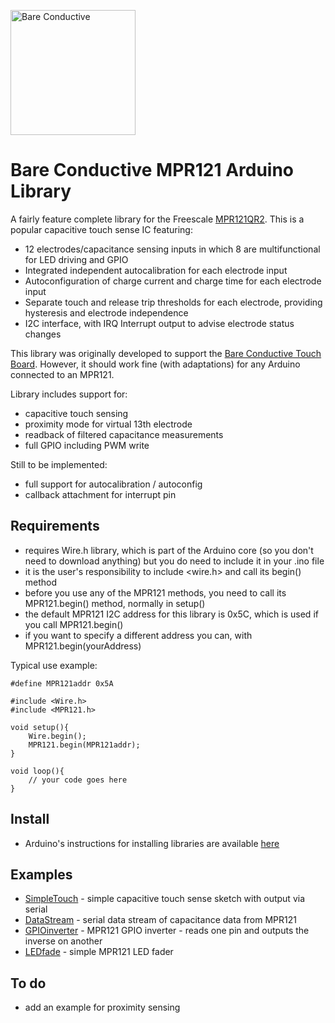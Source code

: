 <a href="http://www.bareconductive.com/"><img src="https://www.dropbox.com/s/5c4yatkrnqqbgrm/BareConductive.LOGO_553x221.jpg?dl=1" width="200px" alt="Bare Conductive" /></a>

# Bare Conductive MPR121 Arduino Library

A fairly feature complete library for the Freescale [MPR121QR2](http://www.freescale.com/files/sensors/doc/data_sheet/MPR121.pdf). This is a popular capacitive touch sense IC featuring:

* 12 electrodes/capacitance sensing inputs in which 8 are 
multifunctional for LED driving and GPIO
* Integrated independent autocalibration for each electrode input
* Autoconfiguration of charge current and charge time for each 
electrode input
* Separate touch and release trip thresholds for each electrode, 
providing hysteresis and electrode independence 
* I2C interface, with IRQ Interrupt output to advise electrode status 
changes

This library was originally developed to support the [Bare Conductive Touch Board](http://www.bareconductive.com/touch-board). However, it should work fine (with adaptations) for any Arduino connected to an MPR121.

Library includes support for:

* capacitive touch sensing
* proximity mode for virtual 13th electrode
* readback of filtered capacitance measurements
* full GPIO including PWM write

Still to be implemented:

* full support for autocalibration / autoconfig
* callback attachment for interrupt pin

## Requirements

* requires Wire.h library, which is part of the Arduino core (so you don't need to download anything) but you do need to include it in your .ino file
* it is the user's responsibility to include <wire.h> and  call its begin() method
* before you use any of the MPR121 methods, you need to call its MPR121.begin() method, normally in setup()
* the default MPR121 I2C address for this library is 0x5C, which is used if you call MPR121.begin()
* if you want to specify a different address you can, with MPR121.begin(yourAddress)

Typical use example:

```
#define MPR121addr 0x5A

#include <Wire.h>
#include <MPR121.h>

void setup(){
	Wire.begin();
	MPR121.begin(MPR121addr);
}

void loop(){
	// your code goes here
}
```

## Install

* Arduino's instructions for installing libraries are available [here](http://arduino.cc/en/Guide/Libraries)


## Examples

* [SimpleTouch](./Examples/SimpleTouch/) - simple capacitive touch sense sketch with output via serial
* [DataStream](./Examples/DataStream/) - serial data stream of capacitance data from MPR121
* [GPIOinverter](./Examples/GPIOinverter/) - MPR121 GPIO inverter - reads one pin and outputs the inverse on another
* [LEDfade](./Examples/LEDfade/) - simple MPR121 LED fader

## To do 
* add an example for proximity sensing